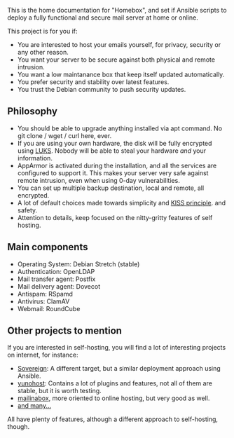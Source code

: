This is the home documentation for "Homebox", and set if Ansible scripts to deploy a fully functional and
secure mail server at home or online.

This project is for you if:

- You are interested to host your emails yourself, for privacy, security or any other reason.
- You want your server to be secure against both physical and remote intrusion.
- You want a low maintanance box that keep itself updated automatically.
- You prefer security and stability over latest features.
- You trust the Debian community to push security updates.

## Philosophy

- You should be able to upgrade anything installed via apt command. No git clone / wget / curl here, ever.
- If you are using your own hardware, the disk will be fully encrypted using
  [LUKS](https://en.wikipedia.org/wiki/Linux_Unified_Key_Setup). Nobody will be able to steal your hardware
  _and_ your information.
- AppArmor is activated during the installation, and all the services are configured to support it.
  This makes your server very safe against remote intrusion, even when using 0-day vulnerabilities.
- You can set up multiple backup destination, local and remote, all encrypted.
- A lot of default choices made towards simplicity and [KISS principle](https://en.wikipedia.org/wiki/KISS_principle).
  and safety.
- Attention to details, keep focused on the nitty-gritty features of self hosting.

## Main components

- Operating System: Debian Stretch (stable)
- Authentication: OpenLDAP
- Mail transfer agent: Postfix
- Mail delivery agent: Dovecot
- Antispam: RSpamd
- Antivirus: ClamAV
- Webmail: RoundCube

## Other projects to mention

If you are interested in self-hosting, you will find a lot of interesting projects on internet, for instance:

- [Sovereign](https://github.com/sovereign/sovereign): A different target, but a similar deployment approach using Ansible.
- [yunohost](https://yunohost.org/): Contains a lot of plugins and features, not all of them are stable, but it is worth testing.
- [mailinabox](https://mailinabox.email/), more oriented to online hosting, but very good as well.
- [and many...](https://github.com/Kickball/awesome-selfhosted)

All have plenty of features, although a different approach to self-hosting, though.

